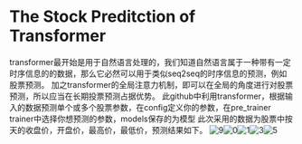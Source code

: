 # The Stock Preditction of Transformer
transformer最开始是用于自然语言处理的，我们知道自然语言属于一种带有一定时序信息的的数据，那么它必然可以用于类似seq2seq的时序信息的预测，例如股票预测。
加之transformer的全局注意力机制，即可以在全局的角度进行对股票预测，所以应当在长期投票预测占据优势。
此github中利用transformer，根据输入的数据预测单个或多个股票参数，在config定义你的参数，在pre_trainer trainer中选择你想预测的参数，models保存的为模型
此次采用的数据为股票中按天的收盘价，开盘价，最高价，最低价，预测结果如下。
![9](https://user-images.githubusercontent.com/66540608/232195705-e0b7c993-4303-47d6-aef4-82f6f4eb86e3.png)![0](https://user-images.githubusercontent.com/66540608/232195714-e79bbcad-385d-4d39-a8fc-2a3fd8387ee4.png)![1](https://user-images.githubusercontent.com/66540608/232195716-59d29e2f-a482-45b2-b842-181546a7c831.png)![3](https://user-images.githubusercontent.com/66540608/232195719-aa1247c3-e012-4512-8fbd-48752d1c3b95.png)![5](https://user-images.githubusercontent.com/66540608/232195720-797dc5fb-cd46-4574-a517-787ae010b585.png)
